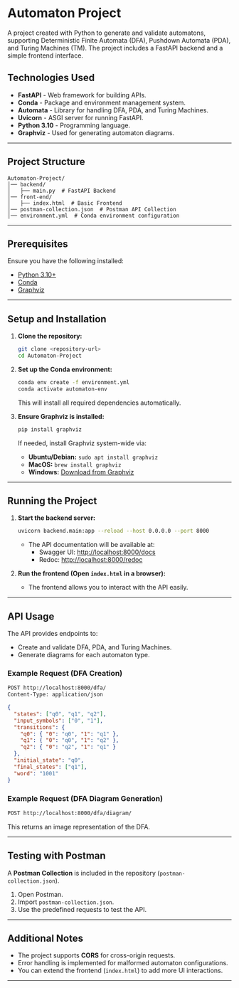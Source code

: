 # Automaton Project

A project created with Python to generate and validate automatons, supporting Deterministic Finite Automata (DFA), Pushdown Automata (PDA), and Turing Machines (TM). The project includes a FastAPI backend and a simple frontend interface.

## Technologies Used

- **FastAPI** - Web framework for building APIs.
- **Conda** - Package and environment management system.
- **Automata** - Library for handling DFA, PDA, and Turing Machines.
- **Uvicorn** - ASGI server for running FastAPI.
- **Python 3.10** - Programming language.
- **Graphviz** - Used for generating automaton diagrams.

---

## Project Structure

```
Automaton-Project/
│── backend/
│   ├── main.py  # FastAPI Backend
│── front-end/
│   ├── index.html  # Basic Frontend
│── postman-collection.json  # Postman API Collection
│── environment.yml  # Conda environment configuration
```

---

## Prerequisites

Ensure you have the following installed:

- [Python 3.10+](https://www.python.org/downloads/)
- [Conda](https://docs.conda.io/en/latest/miniconda.html)
- [Graphviz](https://graphviz.gitlab.io/download/)

---

## Setup and Installation

1. **Clone the repository:**

   ```sh
   git clone <repository-url>
   cd Automaton-Project
   ```

2. **Set up the Conda environment:**

   ```sh
   conda env create -f environment.yml
   conda activate automaton-env
   ```

   This will install all required dependencies automatically.

3. **Ensure Graphviz is installed:**
   ```sh
   pip install graphviz
   ```
   If needed, install Graphviz system-wide via:
   - **Ubuntu/Debian:** `sudo apt install graphviz`
   - **MacOS:** `brew install graphviz`
   - **Windows:** [Download from Graphviz](https://graphviz.gitlab.io/download/)

---

## Running the Project

1. **Start the backend server:**

   ```sh
   uvicorn backend.main:app --reload --host 0.0.0.0 --port 8000
   ```

   - The API documentation will be available at:
     - Swagger UI: [http://localhost:8000/docs](http://localhost:8000/docs)
     - Redoc: [http://localhost:8000/redoc](http://localhost:8000/redoc)

2. **Run the frontend (Open `index.html` in a browser):**
   - The frontend allows you to interact with the API easily.

---

## API Usage

The API provides endpoints to:

- Create and validate DFA, PDA, and Turing Machines.
- Generate diagrams for each automaton type.

### Example Request (DFA Creation)

```sh
POST http://localhost:8000/dfa/
Content-Type: application/json
```

```json
{
  "states": ["q0", "q1", "q2"],
  "input_symbols": ["0", "1"],
  "transitions": {
    "q0": { "0": "q0", "1": "q1" },
    "q1": { "0": "q0", "1": "q2" },
    "q2": { "0": "q2", "1": "q1" }
  },
  "initial_state": "q0",
  "final_states": ["q1"],
  "word": "1001"
}
```

### Example Request (DFA Diagram Generation)

```sh
POST http://localhost:8000/dfa/diagram/
```

This returns an image representation of the DFA.

---

## Testing with Postman

A **Postman Collection** is included in the repository (`postman-collection.json`).

1. Open Postman.
2. Import `postman-collection.json`.
3. Use the predefined requests to test the API.

---

## Additional Notes

- The project supports **CORS** for cross-origin requests.
- Error handling is implemented for malformed automaton configurations.
- You can extend the frontend (`index.html`) to add more UI interactions.

---
